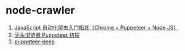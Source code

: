 # node-crawler
1. [JavaScript 自动化爬虫入门指北（Chrome + Puppeteer + Node JS）](https://github.com/xitu/gold-miner/blob/master/TODO/a-guide-to-automating-scraping-the-web-with-javascript-chrome-puppeteer-node-js.md)
2. [无头浏览器 Puppeteer 初探](https://github.com/laispace/puppeteer-explore)
3. [puppeteer-deep](https://github.com/zhentaoo/puppeteer-deep)